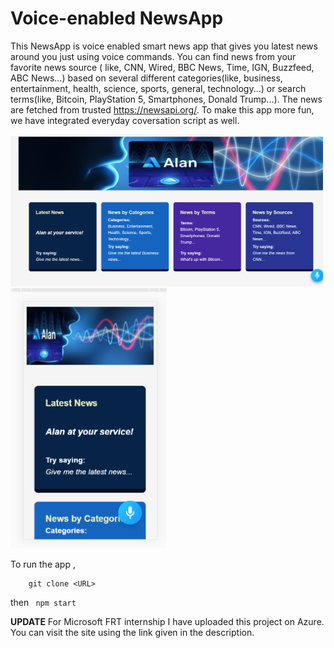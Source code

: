 
# Voice-enabled NewsApp

This NewsApp is voice enabled smart news app that gives you latest news around you just using voice commands. You can find news from your favorite news source ( like, CNN, Wired, BBC News, Time, IGN, Buzzfeed, ABC News...) based on several different categories(like, business, entertainment, health, science, sports, general, technology...) or search terms(like, Bitcoin, PlayStation 5, Smartphones, Donald Trump...). The news are fetched from trusted https://newsapi.org/. To make this app more fun, we have integrated everyday coversation script as well.  

<img src="./img/Screenshot (17).png" alt="desktop" width="500">
<br/>

<img src="./img/Screenshot (16).png" alt="desktop" width="250">
<br/>

To run the app ,

```
    git clone <URL>
```
then
``` npm start```



**UPDATE**
For Microsoft FRT internship I have uploaded this project on Azure. You can visit the site using the link given in the description.
